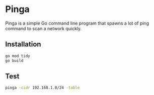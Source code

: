 # Pinga

Pinga is a simple Go command line program that spawns a lot of ping command to scan a network quickly.

## Installation
```sh
go mod tidy
go build
```

## Test
```sh
pinga -cidr 192.168.1.0/24 -table
```

